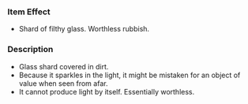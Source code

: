 ### Item Effect
- Shard of filthy glass. Worthless rubbish.
### Description
- Glass shard covered in dirt.
- Because it sparkles in the light, it might be mistaken for an object of value when seen from afar.
- It cannot produce light by itself. Essentially worthless.